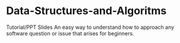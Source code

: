 # Data-Structures-and-Algoritms
Tutorial/PPT Slides
An easy way to understand how to approach any software question or issue that arises for beginners.

